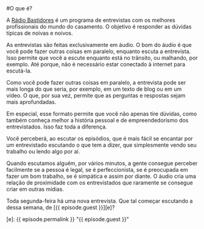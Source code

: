 <section>
#O que é?

A [Rádio Bastidores][rb] é um programa de entrevistas com os melhores profissionais do mundo do casamento. O objetivo é responder as dúvidas típicas de noivas e noivos.

As entrevistas são feitas exclusivamente em áudio. O bom do áudio é que você pode fazer outras coisas em paralelo, enquanto escuta a entrevista. Isso permite que você a escute enquanto está no trânsito, ou malhando, por exemplo. Até porque, não é necessário estar conectado à internet para escutá-la.

Como você pode fazer outras coisas em paralelo, a entrevista pode ser mais longa do que seria, por exemplo, em um texto de blog ou em um vídeo. O que, por sua vez, permite que as perguntas e respostas sejam mais aprofundadas.

Em especial, esse formato permite que você não apenas tire dúvidas, como também conheça melhor a história pessoal e de empreendedorismo dos entrevistados. Isso faz toda a diferença.

Você perceberá, ao escutar os episódios, que é mais fácil se encantar por um entrevistado escutando o que tem a dizer, que simplesmente vendo seu trabalho ou lendo algo por aí.

Quando escutamos alguém, por vários minutos, a gente consegue perceber facilmente se a pessoa é legal, se é perfeccionista, se é preocupada em fazer um bom trabalho, se é simpática e assim por diante. O áudio cria uma relação de proximidade com os entrevistados que raramente se consegue criar em outras mídias.
    
Toda segunda-feira há uma nova entrevista. Que tal começar escutando a dessa semana, de [{{ episode.guest }}][e]?
</section>

[rb]: / "Rádio Bastidores"
[e]:  {{ episode.permalink }} "{{ episode.guest }}"